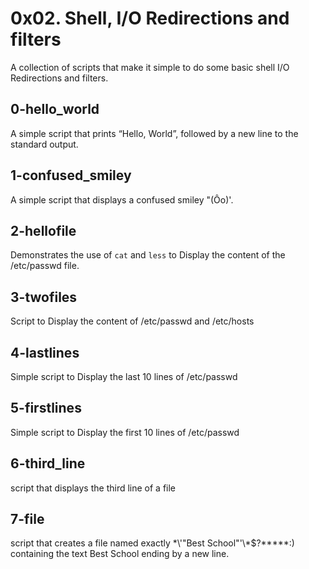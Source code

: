 # 0x02. Shell, I/O Redirections and filters
A collection of scripts that make it simple to do some basic shell I/O Redirections and filters.

## 0-hello_world
A simple script that prints “Hello, World”, followed by a new line to the standard output.
## 1-confused_smiley
A simple  script that displays a confused smiley "(Ôo)'.
## 2-hellofile
Demonstrates the use of `cat` and `less` to Display the content of the /etc/passwd file.
## 3-twofiles
Script to Display the content of /etc/passwd and /etc/hosts
## 4-lastlines
Simple script to Display the last 10 lines of /etc/passwd
## 5-firstlines
Simple script to Display the first 10 lines of /etc/passwd
## 6-third_line
script that displays the third line of a file
## 7-file
script that creates a file named exactly \*\\'"Best School"\'\\*$\?\*\*\*\*\*:) containing the text Best School ending by a new line.
